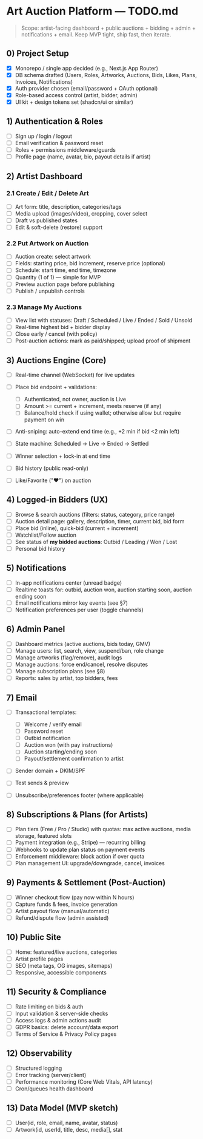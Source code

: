 # Art Auction Platform — TODO.md

> Scope: artist-facing dashboard + public auctions + bidding + admin + notifications + email. Keep MVP tight, ship fast, then iterate.

## 0) Project Setup

- [X] Monorepo / single app decided (e.g., Next.js App Router)
- [X] DB schema drafted (Users, Roles, Artworks, Auctions, Bids, Likes, Plans, Invoices, Notifications)
- [X] Auth provider chosen (email/password + OAuth optional)
- [X] Role-based access control (artist, bidder, admin)
- [X] UI kit + design tokens set (shadcn/ui or similar)

## 1) Authentication & Roles

- [ ] Sign up / login / logout
- [ ] Email verification & password reset
- [ ] Roles + permissions middleware/guards
- [ ] Profile page (name, avatar, bio, payout details if artist)

## 2) Artist Dashboard

### 2.1 Create / Edit / Delete Art

- [ ] Art form: title, description, categories/tags
- [ ] Media upload (images/video), cropping, cover select
- [ ] Draft vs published states
- [ ] Edit & soft-delete (restore) support

### 2.2 Put Artwork on Auction

- [ ] Auction create: select artwork
- [ ] Fields: starting price, bid increment, reserve price (optional)
- [ ] Schedule: start time, end time, timezone
- [ ] Quantity (1 of 1) — simple for MVP
- [ ] Preview auction page before publishing
- [ ] Publish / unpublish controls

### 2.3 Manage My Auctions

- [ ] View list with statuses: Draft / Scheduled / Live / Ended / Sold / Unsold
- [ ] Real-time highest bid + bidder display
- [ ] Close early / cancel (with policy)
- [ ] Post-auction actions: mark as paid/shipped; upload proof of shipment

## 3) Auctions Engine (Core)

- [ ] Real-time channel (WebSocket) for live updates
- [ ] Place bid endpoint + validations:

  - [ ] Authenticated, not owner, auction is Live
  - [ ] Amount >= current + increment, meets reserve (if any)
  - [ ] Balance/hold check if using wallet; otherwise allow but require payment on win

- [ ] Anti-sniping: auto-extend end time (e.g., +2 min if bid <2 min left)
- [ ] State machine: Scheduled → Live → Ended → Settled
- [ ] Winner selection + lock-in at end time
- [ ] Bid history (public read-only)
- [ ] Like/Favorite ("❤️") on auction

## 4) Logged-in Bidders (UX)

- [ ] Browse & search auctions (filters: status, category, price range)
- [ ] Auction detail page: gallery, description, timer, current bid, bid form
- [ ] Place bid (inline), quick-bid (current + increment)
- [ ] Watchlist/Follow auction
- [ ] See status of **my bidded auctions**: Outbid / Leading / Won / Lost
- [ ] Personal bid history

## 5) Notifications

- [ ] In-app notifications center (unread badge)
- [ ] Realtime toasts for: outbid, auction won, auction starting soon, auction ending soon
- [ ] Email notifications mirror key events (see §7)
- [ ] Notification preferences per user (toggle channels)

## 6) Admin Panel

- [ ] Dashboard metrics (active auctions, bids today, GMV)
- [ ] Manage users: list, search, view, suspend/ban, role change
- [ ] Manage artworks (flag/remove), audit logs
- [ ] Manage auctions: force end/cancel, resolve disputes
- [ ] Manage subscription plans (see §8)
- [ ] Reports: sales by artist, top bidders, fees

## 7) Email

- [ ] Transactional templates:

  - [ ] Welcome / verify email
  - [ ] Password reset
  - [ ] Outbid notification
  - [ ] Auction won (with pay instructions)
  - [ ] Auction starting/ending soon
  - [ ] Payout/settlement confirmation to artist

- [ ] Sender domain + DKIM/SPF
- [ ] Test sends & preview
- [ ] Unsubscribe/preferences footer (where applicable)

## 8) Subscriptions & Plans (for Artists)

- [ ] Plan tiers (Free / Pro / Studio) with quotas: max active auctions, media storage, featured slots
- [ ] Payment integration (e.g., Stripe) — recurring billing
- [ ] Webhooks to update plan status on payment events
- [ ] Enforcement middleware: block action if over quota
- [ ] Plan management UI: upgrade/downgrade, cancel, invoices

## 9) Payments & Settlement (Post-Auction)

- [ ] Winner checkout flow (pay now within N hours)
- [ ] Capture funds & fees, invoice generation
- [ ] Artist payout flow (manual/automatic)
- [ ] Refund/dispute flow (admin assisted)

## 10) Public Site

- [ ] Home: featured/live auctions, categories
- [ ] Artist profile pages
- [ ] SEO (meta tags, OG images, sitemaps)
- [ ] Responsive, accessible components

## 11) Security & Compliance

- [ ] Rate limiting on bids & auth
- [ ] Input validation & server-side checks
- [ ] Access logs & admin actions audit
- [ ] GDPR basics: delete account/data export
- [ ] Terms of Service & Privacy Policy pages

## 12) Observability

- [ ] Structured logging
- [ ] Error tracking (server/client)
- [ ] Performance monitoring (Core Web Vitals, API latency)
- [ ] Cron/queues health dashboard

## 13) Data Model (MVP sketch)

- [ ] User(id, role, email, name, avatar, status)
- [ ] Artwork(id, userId, title, desc, media\[], stat
